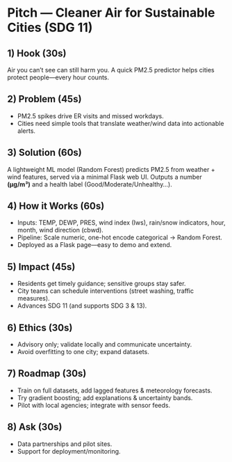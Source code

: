 # Pitch — Cleaner Air for Sustainable Cities (SDG 11)

## 1) Hook (30s)

Air you can’t see can still harm you. A quick PM2.5 predictor helps cities protect people—every hour counts.

## 2) Problem (45s)

- PM2.5 spikes drive ER visits and missed workdays.
- Cities need simple tools that translate weather/wind data into actionable alerts.

## 3) Solution (60s)

A lightweight ML model (Random Forest) predicts PM2.5 from weather + wind features, served via a minimal Flask web UI. Outputs a number **(µg/m³)** and a health label (Good/Moderate/Unhealthy…).

## 4) How it Works (60s)

- Inputs: TEMP, DEWP, PRES, wind index (Iws), rain/snow indicators, hour, month, wind direction (cbwd).
- Pipeline: Scale numeric, one-hot encode categorical → Random Forest.
- Deployed as a Flask page—easy to demo and extend.

## 5) Impact (45s)

- Residents get timely guidance; sensitive groups stay safer.
- City teams can schedule interventions (street washing, traffic measures).
- Advances SDG 11 (and supports SDG 3 & 13).

## 6) Ethics (30s)

- Advisory only; validate locally and communicate uncertainty.
- Avoid overfitting to one city; expand datasets.

## 7) Roadmap (30s)

- Train on full datasets, add lagged features & meteorology forecasts.
- Try gradient boosting; add explanations & uncertainty bands.
- Pilot with local agencies; integrate with sensor feeds.

## 8) Ask (30s)

- Data partnerships and pilot sites.
- Support for deployment/monitoring.
